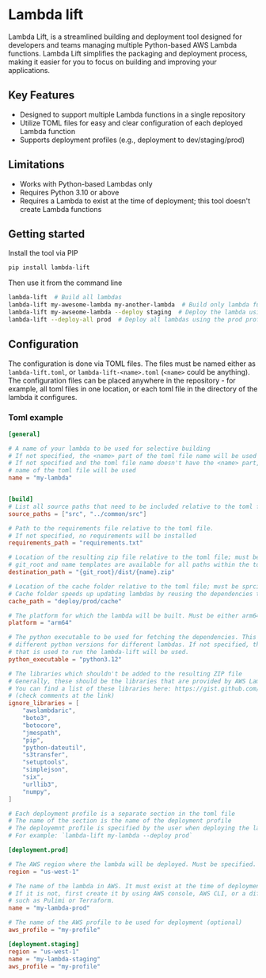 # Lambda lift

Lambda Lift, is a streamlined building and deployment tool designed for developers and teams managing multiple Python-based AWS Lambda functions. Lambda Lift simplifies the packaging and deployment process, making it easier for you to focus on building and improving your applications.

## Key Features

* Designed to support multiple Lambda functions in a single repository
* Utilize TOML files for easy and clear configuration of each deployed Lambda function
* Supports deployment profiles (e.g., deployment to dev/staging/prod)

## Limitations

* Works with Python-based Lambdas only
* Requires Python 3.10 or above
* Requires a Lambda to exist at the time of deployment; this tool doesn't create Lambda functions

## Getting started

Install the tool via PIP

```bash
pip install lambda-lift
```

Then use it from the command line

```bash
lambda-lift  # Build all lambdas
lambda-lift my-awesome-lambda my-another-lambda  # Build only lambda functions specified
lambda-lift my-awseome-lambda --deploy staging  # Deploy the lambda using the staging profile
lambda-lift --deploy-all prod  # Deploy all lambdas using the prod profile
```

## Configuration

The configuration is done via TOML files. The files must be named either as `lambda-lift.toml`, or `lambda-lift-<name>.toml` (`<name>` could be anything). The configuration files can be placed anywhere in the repository - for example, all toml files in one location, or each toml file in the directory of the lambda it configures.

### Toml example

```toml
[general]

# A name of your lambda to be used for selective building
# If not specified, the <name> part of the toml file name will be used
# If not specified and the toml file name doesn't have the <name> part, then the directory 
# name of the toml file will be used
name = "my-lambda"


[build]
# List all source paths that need to be included relative to the toml file
source_paths = ["src", "../common/src"]

# Path to the requirements file relative to the toml file. 
# If not specified, no requirements will be installed
requirements_path = "requirements.txt"

# Location of the resulting zip file relative to the toml file; must be specified
# git_root and name templates are available for all paths within the toml file
destination_path = "{git_root}/dist/{name}.zip"

# Location of the cache folder relative to the toml file; must be sprcified
# Cache folder speeds up updating lambdas by reusing the dependencies that haven't changed
cache_path = "deploy/prod/cache"

# The platform for which the lambda will be built. Must be either arm64 or x86, and must be specified.
platform = "arm64"

# The python executable to be used for fetching the dependencies. This parameter allows using 
# different python versions for different lambdas. If not specified, the same python executable
# that is used to run the lambda-lift will be used.
python_executable = "python3.12"

# The libraries which shouldn't be added to the resulting ZIP file
# Generally, these should be the libraries that are provided by AWS Lambda
# You can find a list of these libraries here: https://gist.github.com/gene1wood/4a052f39490fae00e0c3
# (check comments at the link)
ignore_libraries = [
    "awslambdaric",
    "boto3",
    "botocore",
    "jmespath",
    "pip",
    "python-dateutil",
    "s3transfer",
    "setuptools",
    "simplejson",
    "six",
    "urllib3",
    "numpy",
]

# Each deployment profile is a separate section in the toml file
# The name of the section is the name of the deployment profile
# The deployemnt profile is specified by the user when deploying the lambda
# For example: `lambda-lift my-lambda --deploy prod`

[deployment.prod]

# The AWS region where the lambda will be deployed. Must be specified.
region = "us-west-1"

# The name of the lambda in AWS. It must exist at the time of deployment.
# If it is not, first create it by using AWS console, AWS CLI, or a different tool
# such as Pulimi or Terraform.
name = "my-lambda-prod" 

# The name of the AWS profile to be used for deployment (optional)
aws_profile = "my-profile"

[deployment.staging]
region = "us-west-1"
name = "my-lambda-staging"
aws_profile = "my-profile"
```